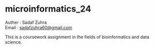 # microinformatics_24
Auther : Sadaf Zuhra <br>
Email : sadafzuhra60@gmail.com

This is a coursework assignment in the fields of bioinformatics and data science.
